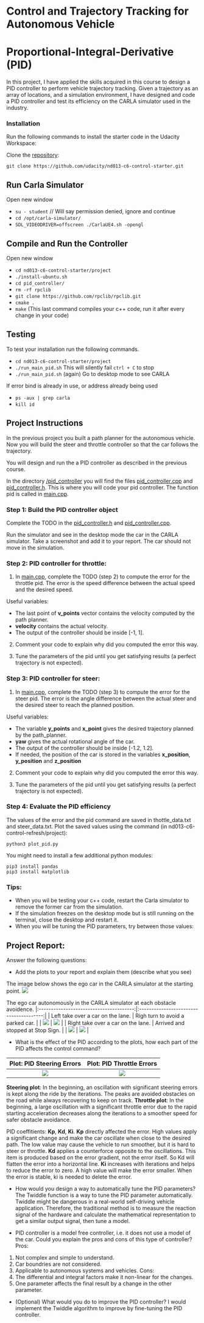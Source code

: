 # Control and Trajectory Tracking for Autonomous Vehicle

# Proportional-Integral-Derivative (PID)

In this project, I have applied the skills acquired in this course to design a PID controller to perform vehicle trajectory tracking. Given a trajectory as an array of locations, and a simulation environment, I have designed and code a PID controller and test its efficiency on the CARLA simulator used in the industry.

### Installation

Run the following commands to install the starter code in the Udacity Workspace:

Clone the <a href="https://github.com/udacity/nd013-c6-control-starter/tree/master" target="_blank">repository</a>:

`git clone https://github.com/udacity/nd013-c6-control-starter.git`

## Run Carla Simulator

Open new window

* `su - student`
// Will say permission denied, ignore and continue
* `cd /opt/carla-simulator/`
* `SDL_VIDEODRIVER=offscreen ./CarlaUE4.sh -opengl`

## Compile and Run the Controller

Open new window

* `cd nd013-c6-control-starter/project`
* `./install-ubuntu.sh`
* `cd pid_controller/`
* `rm -rf rpclib`
* `git clone https://github.com/rpclib/rpclib.git`
* `cmake .`
* `make` (This last command compiles your c++ code, run it after every change in your code)

## Testing

To test your installation run the following commands.

* `cd nd013-c6-control-starter/project`
* `./run_main_pid.sh`
This will silently fail `ctrl + C` to stop
* `./run_main_pid.sh` (again)
Go to desktop mode to see CARLA

If error bind is already in use, or address already being used

* `ps -aux | grep carla`
* `kill id`


## Project Instructions

In the previous project you built a path planner for the autonomous vehicle. Now you will build the steer and throttle controller so that the car follows the trajectory.

You will design and run the a PID controller as described in the previous course.

In the directory [/pid_controller](https://github.com/udacity/nd013-c6-control-starter/tree/master/project/pid_controller)  you will find the files [pid_controller.cpp](https://github.com/udacity/nd013-c6-control-starter/blob/master/project/pid_controller/pid_controller.cpp)  and [pid_controller.h](https://github.com/udacity/nd013-c6-control-starter/blob/master/project/pid_controller/pid_controller.h). This is where you will code your pid controller.
The function pid is called in [main.cpp](https://github.com/udacity/nd013-c6-control-starter/blob/master/project/pid_controller/main.cpp).

### Step 1: Build the PID controller object
Complete the TODO in the [pid_controller.h](https://github.com/udacity/nd013-c6-control-starter/blob/master/project/pid_controller/pid_controller.h) and [pid_controller.cpp](https://github.com/udacity/nd013-c6-control-starter/blob/master/project/pid_controller/pid_controller.cpp).

Run the simulator and see in the desktop mode the car in the CARLA simulator. Take a screenshot and add it to your report. The car should not move in the simulation.
### Step 2: PID controller for throttle:
1) In [main.cpp](https://github.com/udacity/nd013-c6-control-starter/blob/master/project/pid_controller/main.cpp), complete the TODO (step 2) to compute the error for the throttle pid. The error is the speed difference between the actual speed and the desired speed.

Useful variables:
- The last point of **v_points** vector contains the velocity computed by the path planner.
- **velocity** contains the actual velocity.
- The output of the controller should be inside [-1, 1].

2) Comment your code to explain why did you computed the error this way.

3) Tune the parameters of the pid until you get satisfying results (a perfect trajectory is not expected).

### Step 3: PID controller for steer:
1) In [main.cpp](https://github.com/udacity/nd013-c6-control-starter/blob/master/project/pid_controller/main.cpp), complete the TODO (step 3) to compute the error for the steer pid. The error is the angle difference between the actual steer and the desired steer to reach the planned position.

Useful variables:
- The variable **y_points** and **x_point** gives the desired trajectory planned by the path_planner.
- **yaw** gives the actual rotational angle of the car.
- The output of the controller should be inside [-1.2, 1.2].
- If needed, the position of the car is stored in the variables **x_position**, **y_position** and **z_position**

2) Comment your code to explain why did you computed the error this way.

3) Tune the parameters of the pid until you get satisfying results (a perfect trajectory is not expected).

### Step 4: Evaluate the PID efficiency
The values of the error and the pid command are saved in thottle_data.txt and steer_data.txt.
Plot the saved values using the command (in nd013-c6-control-refresh/project):

```
python3 plot_pid.py
```

You might need to install a few additional python modules: 

```
pip3 install pandas
pip3 install matplotlib
```

### Tips:
- When you wil be testing your c++ code, restart the Carla simulator to remove the former car from the simulation.
- If the simulation freezes on the desktop mode but is still running on the terminal, close the desktop and restart it.
- When you will be tuning the PID parameters, try between those values:


## Project Report:

Answer the following questions:
- Add the plots to your report and explain them (describe what you see)

The image below shows the ego car in the CARLA simulator at the starting point.
<img src="/img/PID_control_1.png"/>

The ego car autonomously in the CARLA simulator at each obstacle avoidence.
|:---------------------------------------:|:---------------------------------------:|
| Left take over a car on the lane.       | Righ turn to avoid a parked car.        |
| <img src="/img/PID_control_2.png"/>     | <img src="/img/PID_control_3.png"/>     |
| Right take over a car on the lane.      | Arrived and stopped at Stop Sign.       |
| <img src="/img/PID_control_4.png"/>     | <img src="/img/PID_control_5.png"/>     |


- What is the effect of the PID according to the plots, how each part of the PID affects the control command?

| Plot: PID Steering Errors               | Plot: PID Throttle Errors               |
|:---------------------------------------:|:---------------------------------------:|
| <img src="/img/PID_control_2.png"/>     | <img src="/img/PID_control_3.png"/>     |

**Steering plot**: In the beginning, an oscillation with significant steering errors is kept along the ride by the iterations. The peaks are avoided obstacles on the road while always recovering to keep on track.
**Throttle plot**: In the beginning, a large oscillation with a significant throttle error due to the rapid starting acceleration decreases along the iterations to a smoother speed for safer obstacle avoidance.

PID coeffitients: **Kp**, **Kd**, **Ki**.
**Kp** directly affected the error. High values apply a significant change and make the car oscillate when close to the desired path. The low value may cause the vehicle to run smoother, but it is hard to steer or throttle.
**Kd** applies a counterforce opposite to the oscillations. This item is produced based on the error gradient, not the error itself. So Kd will flatten the error into a horizontal line.
**Ki** increases with iterations and helps to reduce the error to zero. A high value will make the error smaller. When the error is stable, ki is needed to delete the error. 

- How would you design a way to automatically tune the PID parameters?
The Twiddle function is a way to tune the PID parameter automatically. Twiddle might be dangerous in a real-world self-driving vehicle application. Therefore, the traditional method is to measure the reaction signal of the hardware and calculate the mathematical representation to get a similar output signal, then tune a model.

- PID controller is a model free controller, i.e. it does not use a model of the car. Could you explain the pros and cons of this type of controller?
Pros:
1. Not complex and simple to understand.
2. Car boundries are not considered.
3. Applicable to autonomous systems and vehicles.
Cons: 
1. The differential and integral factors make it non-linear for the changes.
2. One parameter affects the final result by a change in the other parameter.

- (Optional) What would you do to improve the PID controller?
I would implement the Twiddle algorithm to improve by fine-tuning the PID controller.
